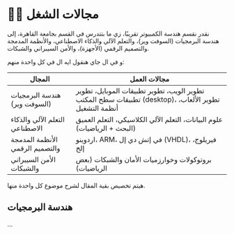 # 🧑‍💻 مجالات الشغل
نقدر نقسم هندسة الكمبيوتر تقريبًا، زي ما بتتدرس في القسم بجامعة القاهرة، إلى هندسة البرمجيات (السوفت وير)، والتعلم الآلي والذكاء الاصطناعي، والأنظمة المدمجة والتصميم الرقمي (الأجهزة)، والأمن السيبراني والشبكات.

و في ال جاي هنقول ايه ال في كل واحدة منهم:

| المجال | مجالات العمل |
| --- | --- |
| هندسة البرمجيات (السوفت وير) | تطوير الويب، تطوير تطبيقات الموبايل، تطوير تطبيقات سطح المكتب (desktop)، تطوير الألعاب، أنظمة التشغيل |
| التعلم الآلي والذكاء الاصطناعي | علوم البيانات، التعلم الآلي الكلاسيكي، التعلم العميق (البحث + الرياضيات) |
| الأنظمة المدمجة والتصميم الرقمي | اردوينو، ARM، في إتش دي إل (VHDL)، فيريلوج، إلخ
| الأمن السيبراني والشبكات | بروتوكولات وخوارزميات الأمان والشبكات (بعض الرياضيات) |


هيتم تخصيص بقية المقال لشرح موضوع كل واحدة منها.

## هندسة البرمجيات

...